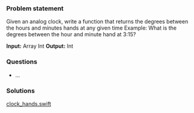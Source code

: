 ### Problem statement

Given an analog clock, write a function that returns the degrees between the hours and minutes hands at any given time
Example: What is the degrees between the hour and minute hand at 3:15?

**Input:** Array Int
**Output:** Int

### Questions
- ...

### Solutions
[clock_hands.swift](clock_hands.swift)
